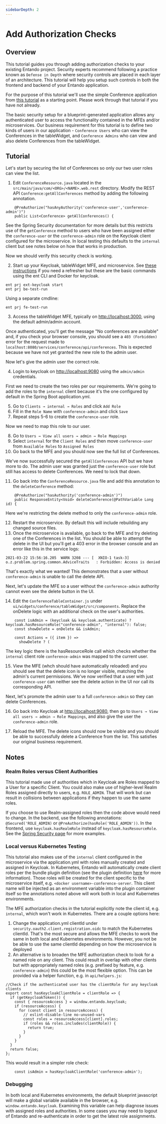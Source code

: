 ```yaml
---
sidebarDepth: 2
---
```

# Add Authorization Checks

## Overview
This tutorial guides you through adding authorization checks to your existing Entando project. Security experts recommend following a practice known as `Defense in Depth` where security controls are placed in each layer of an architecture. This tutorial will help you setup such controls in both the frontend and backend of your Entando application. 

For the purpose of this tutorial we'll use the simple Conference application from [this tutorial](./generate-microservices-and-micro-frontends.md) as a starting point. Please work through that tutorial if you have not already. 

The basic security setup for a blueprint-generated application allows any authenticated user to access the functionality contained in the MFEs and/or microservices. Our business requirement for this tutorial is to define two kinds of users in our application - `Conference Users` who can view the Conferences in the tableWidget, and `Conference Admins` who can view and also delete Conferences from the tableWidget. 

## Tutorial
Let's start by securing the list of Conferences so only our two user roles can view the list.

1. Edit `ConferenceResource.java` located in the `src/main/java/com/<ORG>/<NAME>.web.rest` directory. Modify the REST API `Conference:getAllConferences` method by adding the following annotation. 
```
    @PreAuthorize("hasAnyAuthority('conference-user','conference-admin')")
    public List<Conference> getAllConferences() {
```
See the Spring Security documentation for more details but this restricts use of the `getConference` method to users who have been assigned either the `conference-user` or the `conference-admin` role on the Keycloak client configured for the microservice. In local testing this defaults to the `internal` client but see notes below on how that works in production.

Now we should verify this security check is working.

2. Start up your Keycloak, tableWidget MFE, and microservice. See [these instructions](./run-local.md) if you need a refresher but these are the basic commands using the ent CLI and Docker for keycloak.
```
ent prj ext-keycloak start
ent prj be-test-run
```
Using a separate cmdline:
```
ent prj fe-test-run
```

3. Access the tableWidget MFE, typically on <http://localhost:3000>, using the default admin/admin account. 

Once authenticated, you'll get the message "No conferences are available" and, if you check your browser console, you should see a `403 (Forbidden)` error for the request made to `localhost:8080/services/conference/api/conferences`. This is expected because we have not yet granted the new role to the admin user. 

Now let's give the admin user the correct role. 

4. Login to keycloak on <http://localhost:9080> using the `admin/admin` credentials. 

First we need to create the two roles per our requirements. We're going to add the roles to the `internal` client because it's the one configured by default in the Spring Boot application.yml.
          
5. Go to `Clients → internal → Roles` and click `Add Role`
6. Fill in the `Role Name` with `conference-admin` and click `Save`
7. Repeat steps 5-6 to create the `conference-user` role. 

Now we need to map this role to our user.

8. Go to `Users → View all users → admin → Role Mappings`
9. Select `internal` for the `Client Roles` and then move `conference-user` from `Available Roles` to `Assigned Roles`
10. Go back to the MFE and you should now see the full list of Conferences.

We've now successfully secured the `getAllConferences` API but we have more to do. The admin user was granted just the `conference-user` role but still has access to delete Conferences. We need to lock that down.

11. Go back into the `ConferenceResource.java` file and add this annotation to the `deleteConference` method:

```
    @PreAuthorize("hasAuthority('conference-admin')")
    public ResponseEntity<Void> deleteConference(@PathVariable Long id) {
```
Here we're restricting the delete method to only the `conference-admin` role.

12. Restart the microservice. By default this will include rebuilding any changed source files.
13. Once the microservice is available, go back to the MFE and try deleting one of the Conferences in the list. You should be able to attempt the delete in the UI but you'll get a 403 error in the browser console and an error like this in the service logs:
```
2021-03-22 15:56:16.205  WARN 3208 --- [  XNIO-1 task-3] o.z.problem.spring.common.AdviceTraits   : Forbidden: Access is denied
```
That's exactly what we wanted! This demonstrates that a user without `conference-admin` is unable to call the delete API.

Next, let's update the MFE so a user without the `conference-admin` authority cannot even see the delete button in the UI.

14. Edit the `ConferenceTableContainer.js` under `ui/widgets/conference/tableWidget/src/components`. Replace the onDelete logic with an additional check on the user's authorities.
```
    const isAdmin = (keycloak && keycloak.authenticate) ? keycloak.hasResourceRole("conference-admin", "internal"): false;
    const showDelete = onDelete && isAdmin;

    const Actions = ({ item }) =>
      showDelete ? (
```

The key logic there is the hasResourceRole call which checks whether the `internal` client role `conference-admin` was mapped to the current user.

15. View the MFE (whch should have automatically reloaded) and you should see that the delete icon is no longer visible, matching the admin's current permissions.  We've now verified that a user with just `conference-user` can neither see the delete action in the UI nor call its corresponding API.

Next, let's promote the admin user to a full `conference-admin` so they can delete Conferences.

16. Go back into Keycloak at <http://localhost:9080>, then go to `Users → View all users → admin → Role Mappings`, and also give the user the `conference-admin` role.

17. Reload the MFE. The delete icons should now be visible and you should be able to successfully delete a Conference from the list. This satisfies our original business requirement. 

## Notes
### Realm Roles versus Client Authorities
This tutorial made use of authorities which in Keycloak are Roles mapped to a User for a specific Client. You could also make use of higher-level Realm Roles assigned directly to users, e.g. `ROLE_ADMIN`. That will work but can result in collisions between applications if they happen to use the same roles.

If you choose to use Realm-assigned roles then the code above would need to change. In the backend, use the following annotations: `@Secured('ROLE_ADMIN)` or `@PreAuthorize(hasRole('ROLE_ADMIN'))`. In the frontend, use `keycloak.hasRealmRole` instead of `keycloak.hasResourceRole`. See the [Spring Security page](https://www.baeldung.com/spring-security-check-user-role) for more examples.

### Local versus Kubernetes Testing
This tutorial also makes use of the `internal` client configured in the microservice via the application.yml with roles manually created and assigned in Keycloak. In Kubernetes, Entando will automatically create client roles per the bundle plugin definition (see the plugin definition [here](../../docs/ecr/ecr-bundle-details.md) for more information). Those roles will be created for the client specific to the microservice itself, e.g. `<docker username>-conference-server`. This client name will be injected as an environment variable into the plugin container itself so the annotations noted above will work both in local and Kubernetes environments.

The MFE authorization checks in the tutorial explicitly note the client id,  e.g. `internal`, which won't work in Kubernetes. There are a couple options here:
1) Change the application.yml clientId under `security.oauth2.client.registration.oidc` to match the Kubernetes clientId. That's the most secure and allows the MFE checks to work the same in both local and Kubernetes environments. However, you not be be able to use the same clientId depending on how the microservice is deployed
2) An alternative is to broaden the MFE authorization check to look for a named role on any client. This could result in overlap with other clients but with appropriately named roles (e.g. prefixed by feature, e.g. `conference-admin`) this could be the most flexible option. This can be provided via a helper function, e.g. in `api/helpers.js`:
```
//Check if the authenticated user has the clientRole for any keycloak clients
export const hasKeycloakClientRole = clientRole => {
  if (getKeycloakToken()) {
    const { resourceAccess } = window.entando.keycloak;
    if (resourceAccess) {
      for (const client in resourceAccess) {
        // eslint-disable-line no-unused-vars
        const roles = resourceAccess[client].roles;
        if (roles && roles.includes(clientRole)) {
          return true;
        }
      }
    }
  }
  return false;
};
```
This would result in a simpler role check:
```
    const isAdmin = hasKeycloakClientRole('conference-admin');
```
  
### Debugging
In both local and Kubernetes environments, the default blueprint javascript will make a global variable available in the browser, e.g. `window.entando.keycloak`. Examining this variable can help diagnose issues with assigned roles and authorities. In some cases you may need to logout of Entando and re-authenticate in order to get the latest role assignments.